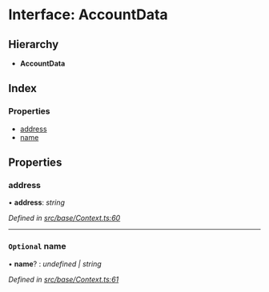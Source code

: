 # Interface: AccountData

## Hierarchy

* **AccountData**

## Index

### Properties

* [address](accountdata.md#address)
* [name](accountdata.md#optional-name)

## Properties

###  address

• **address**: *string*

*Defined in [src/base/Context.ts:60](https://github.com/PolymathNetwork/polymesh-sdk/blob/5b409784/src/base/Context.ts#L60)*

___

### `Optional` name

• **name**? : *undefined | string*

*Defined in [src/base/Context.ts:61](https://github.com/PolymathNetwork/polymesh-sdk/blob/5b409784/src/base/Context.ts#L61)*
